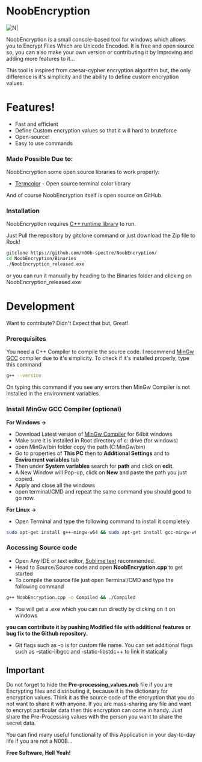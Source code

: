 # NoobEncryption

![N|](https://image.flaticon.com/icons/svg/3068/3068088.svg)

NoobEncryption is a small console-based tool for windows which allows you to Encrypt Files Which are Unicode Encoded. It is free and open source so, you can also make your own version or contributing it by Improving and adding more features to it...

This tool is inspired from caesar-cypher encryption algorithm but, the only difference is it's simplicity and the ability to define custom encryption values.

# Features!

  - Fast and efficient
  - Define Custom encryption values so that it will hard to bruteforce
  - Open-source!
  - Easy to use commands

### Made Possible Due to:

NoobEncryption some open source libraries to work properly:

* [Termcolor](https://github.com/ikalnytskyi/termcolor) - Open source terminal color library

And of course NoobEncryption itself is open source on GitHub.

### Installation
NoobEncryption requires [C++ runtime library](https://support.microsoft.com/en-us/help/2977003/the-latest-supported-visual-c-downloads) to run.

Just Pull the repository by gitclone command or just download the Zip file to Rock!

```sh
gitclone https://github.com/n00b-spectre/NoobEncryption/
cd NoobEncryption/Binaries
./NoobEncryption_released.exe
```
or you can run it manually by heading to the Binaries folder and clicking on NoobEncryption_released.exe

# Development

Want to contribute? Didn't Expect that but, Great!

### Prerequisites
You need a C++ Compiler to compile the source code. I recommend [MinGw GCC](http://www.mingw.org/) compiler due to it's simplicity. 
To check if it's installed properly, type this command

```sh
g++ --version
```
On typing this command if you see any errors then MinGw Compiler is not installed in the environment variables.

### Install MinGw GCC Compiler (optional)
**For Windows ->**
- Download Latest version of [MinGw Compiler](https://sourceforge.net/projects/mingw-w64/files/Toolchains%20targetting%20Win64/Personal%20Builds/mingw-builds/6.3.0/threads-posix/) for 64bit windows
- Make sure it is installed in Root directory of c: drive (for windows)
- open MinGw/bin folder copy the path (C:MinGw/bin)
- Go to properties of **This PC** then to **Additional Settings** and to **Enviroment variables** tab
- Then under **System variables** search for **path** and click on **edit**.
- A New Window will Pop-up, click on **New** and paste the path you just copied.
- Apply and close all the windows
- open terminal/CMD and repeat the same command you should good to go now.

**For Linux ->**

- Open Terminal and type the following command to install it completely

```sh
sudo apt-get install g++-mingw-w64 && sudo apt-get install gcc-mingw-w64
```
### Accessing Source code

- Open Any IDE or text editor, [Sublime text](https://www.sublimetext.com/) recommended.
- Head to Source/Source code and open **NoobEncryption.cpp** to get started
- To compile the source file just open Terminal/CMD and type the following command
 ```sh
 g++ NoobEncryption.cpp -o Compiled && ./Compiled
 ```
 - You will get a .exe which you can run directly by clicking on it on windows 
 
**you can contribute it by pushing Modified file with additional features or bug fix to the Github repository.**

- Git flags such as -o is for custom file name. You can set additional flags such as -static-libgcc and -static-libstdc++ to link it statically

## Important 
Do not forget to hide the **Pre-processing_values.nob** file if you are Encrypting files and distributing it, because it is the dictionary for encryption values. Think it as the source code of the encryption that you do not want to share it with anyone. If you are mass-sharing any file and want to encrypt particular data then this encryption can come in handy. Just share the Pre-Processing values with the person you want to share the secret data.

You can find many useful functionality of this Application in your day-to-day life if you are not a N00B...

**Free Software, Hell Yeah!**
